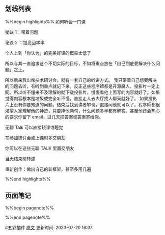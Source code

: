 ## 划线列表
%%begin highlights%%
如何听会一门课

秘诀 1：带着问题

秘诀 2 ：提高回本率

个人上到「你认为」的完美好课的概率太低了

所以与其一直追求这个不切实际的目标，不如将重点放在「自己到底要解决什么问题」之上。

所以后来我出席技术研讨会，就有一套自己的听讲方式。
我只带着自己想要解决的问题去听，有听到重点就记下来。反正这些程序師都是开源魔人，投影片一定上网。所以听不懂来不及理解的就下载投影片，慢慢看他上面写的内容就好了。如果觉得内容根本是垃圾或完全听不懂，直接走人去大厅找人聊天就好了。
如果投影片上没有你要知道的问题。结束后找到讲者攀谈，直接问他就可以了。程序師都很渴望人家理解他的神迹，只要捧他两句，什么问题多半都有解答。甚至他还会热心的要求你留下 email，过几天把答案或答案寄给你。

无聊 Talk 可以直接跷课或睡觉

在参加研讨会或上课时多交朋友

你可以在这些无聊 TALK 里面交朋友

当天结束前转述

重新创作：做出自己的新框架，甚至多用几遍

%%end highlights%%

## 页面笔记
%%begin pagenote%%

%%end pagenote%%

 #五彩插件 [原文](https://github.com/xdite/learn-hack/blob/master/16.md)
更新时间: 2023-07-20 16:07